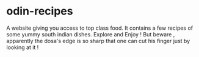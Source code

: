 # odin-recipes
A website giving you access to top class food.
It contains a few recipes of some yummy south indian dishes.
Explore and Enjoy ! But beware , apparently the dosa's edge is so sharp that one can cut his finger just by looking at it !
